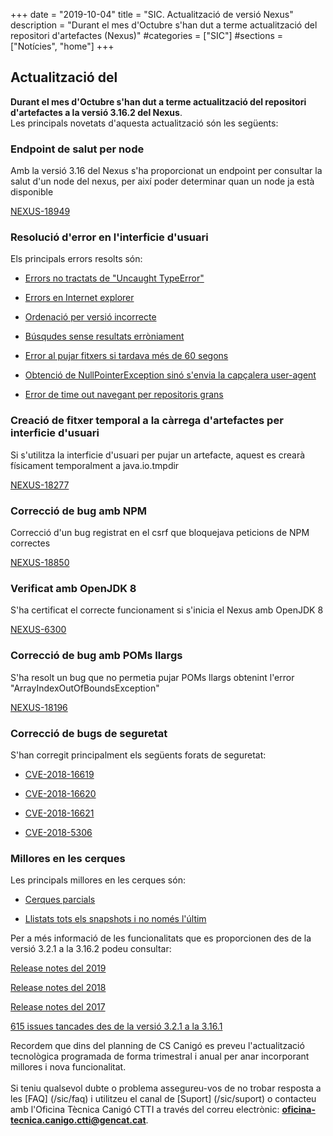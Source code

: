 +++
date        = "2019-10-04"
title       = "SIC. Actualització de versió Nexus"
description = "Durant el mes d'Octubre s'han dut a terme actualització del repositori d'artefactes (Nexus)"
#categories  = ["SIC"]
#sections    = ["Notícies", "home"]
+++

## Actualització del 

**Durant el mes d'Octubre s'han dut a terme actualització del repositori d'artefactes a la versió 3.16.2 del Nexus**.
<br>
Les principals novetats d'aquesta actualització són les següents:

### Endpoint de salut per node

Amb la versió 3.16 del Nexus s'ha proporcionat un endpoint per consultar la salut d'un node del nexus, per així poder determinar quan un node ja està disponible

[NEXUS-18949](https://issues.sonatype.org/browse/NEXUS-18949)

### Resolució d'error en l'interficie d'usuari

Els principals errors resolts són:

- [Errors no tractats de "Uncaught TypeError"](https://issues.sonatype.org/browse/NEXUS-13057)

- [Errors en Internet explorer](https://issues.sonatype.org/browse/NEXUS-19051)

- [Ordenació per versió incorrecte](https://issues.sonatype.org/browse/NEXUS-12253)

- [Búsqudes sense resultats erròniament](https://issues.sonatype.org/browse/NEXUS-18909)

- [Error al pujar fitxers si tardava més de 60 segons](https://issues.sonatype.org/browse/NEXUS-18494)

- [Obtenció de NullPointerException sinó s'envia la capçalera user-agent](https://issues.sonatype.org/browse/NEXUS-13136)

- [Error de time out navegant per repositoris grans](https://issues.sonatype.org/browse/NEXUS-13095)

### Creació de fitxer temporal a la càrrega d'artefactes per interficie d'usuari

Si s'utilitza la interficie d'usuari per pujar un artefacte, aquest es crearà físicament temporalment a java.io.tmpdir

[NEXUS-18277](https://issues.sonatype.org/browse/NEXUS-18277)

### Correcció de bug amb NPM

Correcció d'un bug registrat en el csrf que bloquejava peticions de NPM correctes

[NEXUS-18850](https://issues.sonatype.org/browse/NEXUS-18850)

### Verificat amb OpenJDK 8

S'ha certificat el correcte funcionament si s'inicia el Nexus amb OpenJDK 8

[NEXUS-6300](https://issues.sonatype.org/browse/NEXUS-6300)

### Correcció de bug amb POMs llargs

S'ha resolt un bug que no permetia pujar POMs llargs obtenint l'error "ArrayIndexOutOfBoundsException"

[NEXUS-18196](https://issues.sonatype.org/browse/NEXUS-18196)

### Correcció de bugs de seguretat

S'han corregit principalment els següents forats de seguretat:

- [CVE-2018-16619](https://support.sonatype.com/hc/en-us/articles/360010789893-CVE-2018-16619-Nexus-Repository-Manager-XSS-October-17-2018?_ga=2.101227976.817663482.1570188895-1181263505.1548239726)

- [CVE-2018-16620](https://support.sonatype.com/hc/en-us/articles/360010789453-CVE-2018-16620-Nexus-Repository-Manager-Missing-Access-Controls-October-17-2018?_ga=2.192442851.817663482.1570188895-1181263505.1548239726)

- [CVE-2018-16621](https://support.sonatype.com/hc/en-us/articles/360010789153-CVE-2018-16621-Nexus-Repository-Manager-Java-Injection-October-17-2018?_ga=2.192442851.817663482.1570188895-1181263505.1548239726)

- [CVE-2018-5306](https://support.sonatype.com/hc/en-us/articles/360000134968?_ga=2.126472772.817663482.1570188895-1181263505.1548239726)

### Millores en les cerques

Les principals millores en les cerques són:

- [Cerques parcials](https://issues.sonatype.org/browse/NEXUS-8884)

- [Llistats tots els snapshots i no només l'últim](https://issues.sonatype.org/browse/NEXUS-8798)

Per a més informació de les funcionalitats que es proporcionen des de la versió 3.2.1 a la 3.16.2 podeu consultar:

[Release notes del 2019](https://help.sonatype.com/repomanager3/release-notes/2019-release-notes)

[Release notes del 2018](https://help.sonatype.com/repomanager3/release-notes/2018-release-notes)

[Release notes del 2017](https://help.sonatype.com/repomanager3/release-notes/2017-release-notes)

[615 issues tancades des de la versió 3.2.1 a la 3.16.1](https://issues.sonatype.org/browse/NEXUS-20170?jql=project%20%3D%20NEXUS%20AND%20fixVersion%20in%20(3.10.0%2C%203.11.0%2C%203.12.0%2C%203.12.1%2C%203.13.0%2C%203.14.0%2C%203.15.0%2C%203.15.1%2C%203.15.2%2C%203.16.0%2C%203.16.1%2C%203.16.2%2C%203.2.0%2C%203.2.1%2C%203.3.0%2C%203.3.1%2C%203.3.2%2C%203.4.0%2C%203.5.0%2C%203.5.1%2C%203.5.2%2C%203.6.0%2C%203.6.1%2C%203.6.2%2C%203.7.0%2C%203.7.1%2C%203.8.0%2C%203.9.0))

Recordem que dins del planning de CS Canigó es preveu l'actualització tecnològica programada de forma trimestral i anual per anar incorporant millores i nova funcionalitat.
<br>
<br>
Si teniu qualsevol dubte o problema assegureu-vos de no trobar resposta a les [FAQ] (/sic/faq) i utilitzeu el canal de [Suport] (/sic/suport) o contacteu amb l'Oficina Tècnica Canigó CTTI a través del correu electrònic: **oficina-tecnica.canigo.ctti@gencat.cat**.
